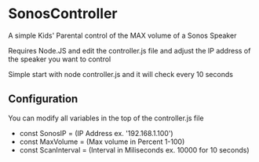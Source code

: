 # SonosController

A simple Kids' Parental control of the MAX volume of a Sonos Speaker

Requires Node.JS and edit the controller.js file and adjust the IP address of the speaker you want to control

Simple start with node controller.js and it will check every 10 seconds

## Configuration

You can modify all variables in the top of the controller.js file

*  const SonosIP = (IP Address ex. '192.168.1.100')
*  const MaxVolume = (Max volume in Percent 1-100)
*  const ScanInterval = (Interval in Miliseconds ex. 10000 for 10 seconds)
